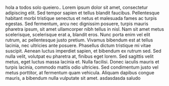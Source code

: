 hola a todos solo queiero.. Lorem ipsum dolor sit amet, consectetur adipiscing elit. Sed tempor sapien et tellus blandit faucibus. Pellentesque habitant morbi tristique senectus et netus et malesuada fames ac turpis egestas. Sed fermentum, arcu nec dignissim posuere, turpis mauris pharetra ipsum, sit amet ullamcorper nibh tellus in nisl. Nam sit amet metus scelerisque, scelerisque erat a, blandit eros. Nunc porta enim vel elit rutrum, ac pellentesque justo pretium. Vivamus bibendum est at tellus lacinia, nec ultricies ante posuere. Phasellus dictum tristique mi vitae suscipit. Aenean luctus imperdiet sapien, et bibendum ex rutrum sed. Sed nulla velit, volutpat eu pharetra at, finibus eget lorem. Sed sagittis velit metus, eget luctus massa lacinia et. Nulla facilisi. Donec iaculis mauris et turpis lacinia, commodo mattis odio ultricies. Sed condimentum justo vel metus porttitor, at fermentum quam vehicula. Aliquam dapibus congue mauris, a bibendum nulla vulputate sit amet.
asdasdasda
saludo
